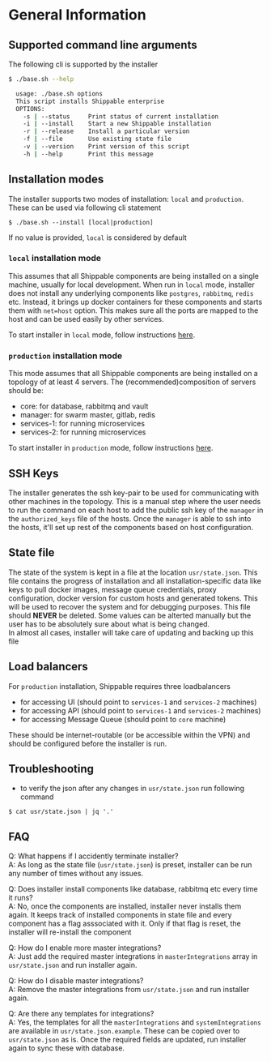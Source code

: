 # General Information

## Supported command line arguments

The following cli is supported by the installer

```bash
$ ./base.sh --help

  usage: ./base.sh options
  This script installs Shippable enterprise
  OPTIONS:
    -s | --status     Print status of current installation
    -i | --install    Start a new Shippable installation
    -r | --release    Install a particular version
    -f | --file       Use existing state file
    -v | --version    Print version of this script
    -h | --help       Print this message
```

## Installation modes

The installer supports two modes of installation: `local` and `production`. 
These can be used via following cli statement

```
$ ./base.sh --install [local|production]
```

If no value is provided, `local` is considered by default

### `local` installation mode

This assumes that all Shippable components are being installed on a single machine, usually for 
local development. When run in `local` mode, installer does not install any underlying components like
`postgres`, `rabbitmq`, `redis` etc. Instead, it brings up docker containers for these components and
starts them with `net=host` option. This makes sure all the ports are mapped to the host and can be used
easily by other services.

To start installer in `local` mode, follow instructions [here](local.md).

### `production` installation mode

This mode assumes that all Shippable components are being installed on a topology of at least 4 servers.
The (recommended)composition of servers should be:  

- core: for database, rabbitmq and vault
- manager: for swarm master, gitlab, redis
- services-1: for running microservices
- services-2: for running microservices

To start installer in `production` mode, follow instructions [here](production.md).

## SSH Keys

The installer generates the ssh key-pair to be used for communicating with other machines in the topology. This
is a manual step where the user needs to run the command on each host to add the public ssh key of the `manager`
in the `authorized_keys` file of the hosts. Once the `manager` is able to ssh into the hosts, it'll set up 
rest of the components based on host configuration.

## State file

The state of the system is kept in a file at the location `usr/state.json`. This file contains the progress of
installation and all installation-specific data like keys to pull docker images, message queue credentials, 
proxy configuration, docker version for custom hosts and generated tokens. This will be used to recover the system
and for debugging purposes. This file should **NEVER** be deleted. Some values can be alterted manually but the user
has to be absolutely sure about what is being changed.   
In almost all cases, installer will take care of updating and backing up this file

## Load balancers

For `production` installation, Shippable requires three loadbalancers

- for accessing UI (should point to `services-1` and `services-2` machines)
- for accessing API (should point to `services-1` and `services-2` machines)
- for accessing Message Queue (should point to `core` machine)

These should be internet-routable (or be accessible within the VPN) and should be configured before the
installer is run.

## Troubleshooting

- to verify the json after any changes in `usr/state.json` run following command

```
$ cat usr/state.json | jq '.'
```

## FAQ

Q: What happens if I accidently terminate installer?  
A: As long as the state file (`usr/state.json`) is preset, installer can be run any number of times without any issues.

Q: Does installer install components like database, rabbitmq etc every time it runs?  
A: No, once the components are installed, installer never installs them again. It keeps track of installed components
in state file and every component has a flag asssociated with it. Only if that flag is reset, the installer will
re-install the component

Q: How do I enable more master integrations?  
A: Just add the required master integrations in `masterIntegrations` array in `usr/state.json` and run installer again.

Q: How do I disable master integrations?  
A: Remove the master integrations from `usr/state.json` and run installer again.

Q: Are there any templates for integrations?  
A: Yes, the templates for all the `masterIntegrations` and `systemIntegrations` are available in `usr/state.json.example`. These
can be copied over to `usr/state.json` as is. Once the required fields are updated, run installer again to sync these with database.
